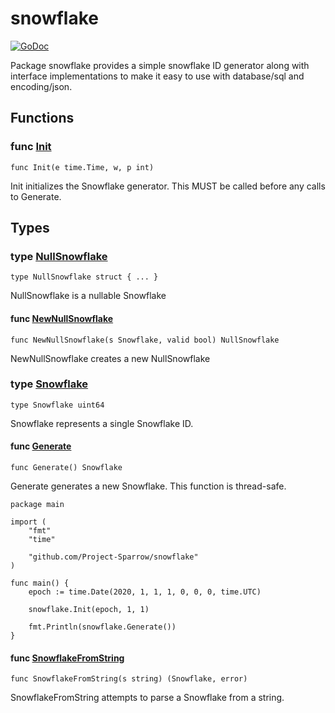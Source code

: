 # snowflake

[![GoDoc](https://img.shields.io/badge/pkg.go.dev-doc-blue)](http://pkg.go.dev/github.com/Project-Sparrow/snowflake)

Package snowflake provides a simple snowflake ID generator
along with interface implementations to make it easy to use
with database/sql and encoding/json.

## Functions

### func [Init](/snowflake.go#L47)

`func Init(e time.Time, w, p int)`

Init initializes the Snowflake generator.
This MUST be called before any calls to Generate.

## Types

### type [NullSnowflake](/null_snowflake.go#L12)

`type NullSnowflake struct { ... }`

NullSnowflake is a nullable Snowflake

#### func [NewNullSnowflake](/null_snowflake.go#L18)

`func NewNullSnowflake(s Snowflake, valid bool) NullSnowflake`

NewNullSnowflake creates a new NullSnowflake

### type [Snowflake](/snowflake.go#L55)

`type Snowflake uint64`

Snowflake represents a single Snowflake ID.

#### func [Generate](/snowflake.go#L59)

`func Generate() Snowflake`

Generate generates a new Snowflake.
This function is thread-safe.

```golang
package main

import (
	"fmt"
	"time"

	"github.com/Project-Sparrow/snowflake"
)

func main() {
	epoch := time.Date(2020, 1, 1, 1, 0, 0, 0, time.UTC)

	snowflake.Init(epoch, 1, 1)

	fmt.Println(snowflake.Generate())
}

```

#### func [SnowflakeFromString](/snowflake.go#L76)

`func SnowflakeFromString(s string) (Snowflake, error)`

SnowflakeFromString attempts to parse a Snowflake from a string.
